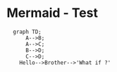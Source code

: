 # Mermaid - Test 

```mermaid
  graph TD;
      A-->B;
      A-->C;
      B-->D;
      C-->D;
    Hello-->Brother-->'What if ?'  
    
```
